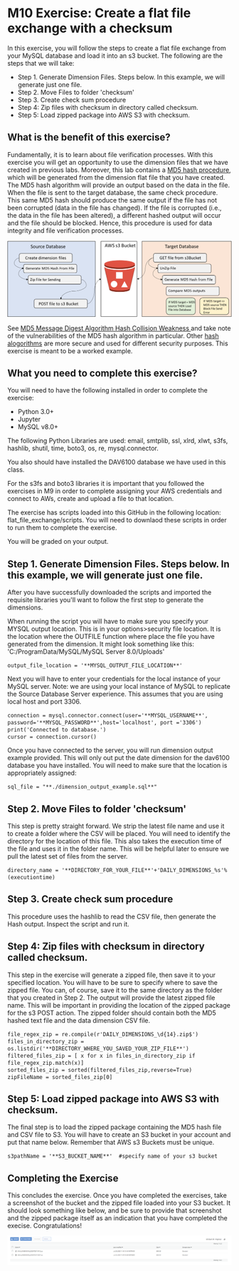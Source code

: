 # M10 Exercise: Create a flat file exchange with a checksum 

In this exercise, you will follow the steps to create a flat file exchange from your MySQL database and load it into an s3 bucket. The following are the steps that we will take: 

<ul>
<li>Step 1. Generate Dimension Files. Steps below. In this example, we will generate just one file. </li>
<li>Step 2. Move Files to folder 'checksum'</li>
<li>Step 3. Create check sum procedure</li>
<li>Step 4: Zip files with checksum in directory called checksum. </li>
<li>Step 5: Load zipped package into AWS S3 with checksum. </li> 
</ul>

## What is the benefit of this exercise?
Fundamentally, it is to learn about file verification processes. With this exercise you will get an opportunity to use the dimension files that we have created in previous labs. Moreover, this lab contains a <a href ="https://en.wikipedia.org/wiki/MD5"  target=”_blank”>MD5 hash procedure</a>, which will be generated from the dimension flat file that you have created. The MD5 hash algorithm will provide an output based on the data in the file. When the file is sent to the target database, the same check procedure. This same MD5 hash should produce the same output if the file has not been corrupted (data in the file has changed). If the file is corrupted (i.e., the data in the file has been altered), a different hashed output will occur and the file should be blocked. Hence, this procedure is used for data integrity and file verification processes. 

![image info](./images/md5_exchange.png)

See <a href ="https://www.securityfocus.com/bid/11849/discuss" target=”_blank”>MD5 Message Digest Algorithm Hash Collision Weakness </a> and take note of the vulnerabilities of the MD5 hash algorithm in particular. Other <a href = "https://en.wikipedia.org/wiki/Secure_Hash_Algorithms"  target=”_blank”>hash alogorithms</a> are more secure and used for different security purposes. This exercise is meant to be a worked example. 


## What you need to complete this exercise?
You will need to have the following installed in order to complete the exercise: 
<ul>
<li>Python 3.0+</li>
<li>Jupyter</li>
<li>MySQL v8.0+</li>
</ul>

The following Python Libraries are used:  email, smtplib, ssl, xlrd, xlwt, s3fs, hashlib, shutil, time, boto3, os, re, mysql.connector.

You also should have installed the DAV6100 database we have used in this class. 

For the s3fs and boto3 libraries it is important that you followed the exercises in M9 in order to complete assigning your AWS credentials and connect to AWs, create and upload a file to that location. 

The exercise has scripts loaded into this GitHub in the following location: flat_file_exchange/scripts. You will need to downlaod these scripts in order to run them to complete the exercise. 

You will be graded on your output. 

## Step 1. Generate Dimension Files. Steps below. In this example, we will generate just one file. 
After you have successfully downloaded the scripts and imported the requisite libraries you'll want to follow the first step to generate the dimensions. 

When running the script you will have to make sure you specify your MYSQL output location. This is in your options>security file location. It is the location where the OUTFILE function where place the file you have generated from the dimension. It might look something like this: 'C:/ProgramData/MySQL/MySQL Server 8.0/Uploads'

```
output_file_location = '**MYSQL_OUTPUT_FILE_LOCATION**'
```

Next you will have to enter your credentials for the local instance of your MySQL server. Note: we are using your local instance of MySQL to replicate the Source Database Server experience. This assumes that you are using local host and port 3306. 

```
connection = mysql.connector.connect(user='**MYSQL_USERNAME**', password='**MYSQL_PASSWORD**',host='localhost', port ='3306')
print('Connected to database.')
cursor = connection.cursor()
```

Once you have connected to the server, you will run dimension output example provided. This will only out put the date dimension for the dav6100 database you have installed. 
You will need to make sure that the location is appropriately assigned:

```
sql_file = "**./dimension_output_example.sql**"
```
## Step 2. Move Files to folder 'checksum'
This step is pretty straight forward. We strip the latest file name and use it to create a folder where the CSV will be placed. You will need to identify the directory for the location of this file.  This also takes the execution time of the file and uses it in the folder name. This will be helpful later to ensure we pull the latest set of files from the server. 
```
directory_name = '**DIRECTORY_FOR_YOUR_FILE**'+'DAILY_DIMENSIONS_%s'%(executiontime)
```
## Step 3. Create check sum procedure
This procedure uses the hashlib to read the CSV file, then generate the Hash output. Inspect the script and run it. 

## Step 4: Zip files with checksum in directory called checksum.
This step in the exercise will generate a zipped file, then save it to your specified location. You will have to be sure to specify where to save the zipped file. You can, of course, save it to the same directory as the folder that you created in Step 2. The output will provide the latest zipped file name. This will be important in providing the location of the zipped package for the s3 POST action. The zipped folder should contain both the MD5 hashed text file and the data dimension CSV file. 
```
file_regex_zip = re.compile(r'DAILY_DIMENSIONS_\d{14}.zip$')
files_in_directory_zip = os.listdir('**DIRECTORY_WHERE_YOU_SAVED_YOUR_ZIP_FILE**')
filtered_files_zip = [ x for x in files_in_directory_zip if file_regex_zip.match(x)]
sorted_files_zip = sorted(filtered_files_zip,reverse=True)
zipFileName = sorted_files_zip[0]
```

## Step 5: Load zipped package into AWS S3 with checksum.
The final step is to load the zipped package containing the MD5 hash file and CSV file to S3. You will have to create an S3 bucket in your account and put that name below. Remember that AWS s3 Buckets must be unique. 
```
s3pathName = '**S3_BUCKET_NAME**'  #specify name of your s3 bucket
```

## Completing the Exercise
This concludes the exercise. Once you have completed the exercises, take a screenshot of the bucket and the zipped file loaded into your S3 bucket. It should look something like below, and be sure to provide that screenshot and the zipped package itself as an indication that you have completed the execise. Congratulations!

![image info](./images/s3_upload_screenshot.PNG)
